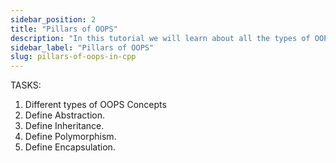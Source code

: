 ```yaml
---
sidebar_position: 2
title: "Pillars of OOPS"
description: "In this tutorial we will learn about all the types of OOPS concepts in C Plus Plus."
sidebar_label: "Pillars of OOPS"
slug: pillars-of-oops-in-cpp
---
```



TASKS:

1. Different types of OOPS Concepts
2. Define Abstraction.
3. Define Inheritance.
4. Define Polymorphism.
5. Define Encapsulation.